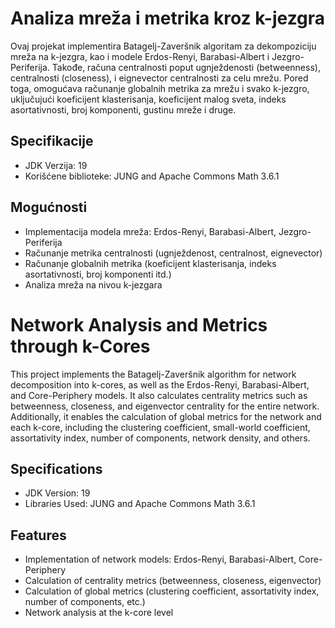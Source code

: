 # **Analiza mreža i metrika kroz k-jezgra**

Ovaj projekat implementira Batagelj-Zaveršnik algoritam za dekompoziciju mreža na k-jezgra, kao i modele Erdos-Renyi, Barabasi-Albert i Jezgro-Periferija. Takođe, računa centralnosti poput ugnježdenosti (betweenness), centralnosti (closeness), i eignevector centralnosti za celu mrežu. Pored toga, omogućava računanje globalnih metrika za mrežu i svako k-jezgro, uključujući koeficijent klasterisanja, koeficijent malog sveta, indeks asortativnosti, broj komponenti, gustinu mreže i druge.

## **Specifikacije**

- JDK Verzija: 19
- Korišćene biblioteke: JUNG and Apache Commons Math 3.6.1

## **Mogućnosti**

- Implementacija modela mreža: Erdos-Renyi, Barabasi-Albert, Jezgro-Periferija
- Računanje metrika centralnosti (ugnježdenost, centralnost, eignevector)
- Računanje globalnih metrika (koeficijent klasterisanja, indeks asortativnosti, broj komponenti itd.)
- Analiza mreža na nivou k-jezgara


# **Network Analysis and Metrics through k-Cores**

This project implements the Batagelj-Zaveršnik algorithm for network decomposition into k-cores, as well as the Erdos-Renyi, Barabasi-Albert, and Core-Periphery models. It also calculates centrality metrics such as betweenness, closeness, and eigenvector centrality for the entire network. Additionally, it enables the calculation of global metrics for the network and each k-core, including the clustering coefficient, small-world coefficient, assortativity index, number of components, network density, and others.

## **Specifications**

- JDK Version: 19
- Libraries Used: JUNG and Apache Commons Math 3.6.1

## **Features**

- Implementation of network models: Erdos-Renyi, Barabasi-Albert, Core-Periphery
- Calculation of centrality metrics (betweenness, closeness, eigenvector)
- Calculation of global metrics (clustering coefficient, assortativity index, number of components, etc.)
- Network analysis at the k-core level
